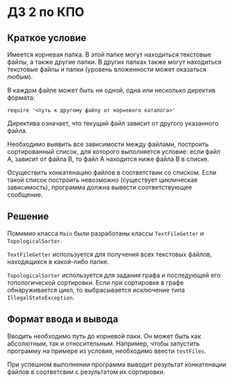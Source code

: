 # ДЗ 2 по КПО

## Краткое условие

Имеется корневая папка. В этой папке могут находиться текстовые файлы, а также другие папки. В других папках также могут находиться текстовые файлы и папки (уровень вложенности может оказаться любым).

В каждом файле может быть ни одной, одна или несколько директив формата:

`require '<путь к другому файлу от корневого каталога>'`

Директива означает, что текущий файл зависит от другого указанного файла.

Необходимо выявить все зависимости между файлами, построить сортированный список, для которого выполняется условие: если файл А, зависит от файла В, то файл А находится ниже файла В в списке.

Осуществить конкатенацию файлов в соответствии со списком. Если такой список построить невозможно (существует циклическая зависимость), программа должна вывести соответствующее сообщение.

## Решение

Помимио класса `Main` были разработаны классы `TextFileGetter` и `TopologicalSorter`.

`TextFileGetter` используется для получения всех текстовых файлов, находящихся в какой-либо папке.

`TopologicalSorter` используется для задания графа и последующей его топологической сортировки. Если при сортировке в графе обнаруживается цикл, то выбрасывается исключение типа `IllegalStateException`.

## Формат ввода и вывода

Вводить необходимо путь до корневой паки. Он может быть как абсолютным, так и относительным. Например, чтобы запустить программу на примере из условия, необходимо ввести `testFiles`.

При успешном выполнении программа выводит результат конкатенации файлов в соответсвии с результатом их сортировки.
